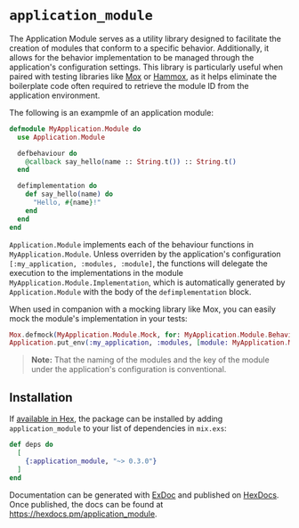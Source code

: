 # `application_module`

The Application Module serves as a utility library designed to facilitate the creation of modules that conform to a specific behavior. Additionally, it allows for the behavior implementation to be managed through the application's configuration settings. This library is particularly useful when paired with testing libraries like [Mox](https://github.com/dashbitco/mox) or [Hammox](https://github.com/msz/hammox), as it helps eliminate the boilerplate code often required to retrieve the module ID from the application environment.

The following is an exampmle of an application module:

```elixir
defmodule MyApplication.Module do
  use Application.Module

  defbehaviour do
    @callback say_hello(name :: String.t()) :: String.t()
  end

  defimplementation do
    def say_hello(name) do
      "Hello, #{name}!"
    end
  end
end
```

`Application.Module` implements each of the behaviour functions in `MyApplication.Module`. Unless overriden by the application's configuration `[:my_application, :modules, :module]`, the functions will delegate the execution to the implementations in the module `MyApplication.Module.Implementation`, which is automatically generated by `Application.Module` with the body of the `defimplementation` block.

When used in companion with a mocking library like Mox, you can easily mock the module's implementation in your tests:

```elixir
Mox.defmock(MyApplication.Module.Mock, for: MyApplication.Module.Behaviour)
Application.put_env(:my_application, :modules, [module: MyApplication.Module.Mock])
```

> **Note:** That the naming of the modules and the key of the module under the application's configuration is conventional. 

## Installation

If [available in Hex](https://hex.pm/docs/publish), the package can be installed
by adding `application_module` to your list of dependencies in `mix.exs`:

```elixir
def deps do
  [
    {:application_module, "~> 0.3.0"}
  ]
end
```

Documentation can be generated with [ExDoc](https://github.com/elixir-lang/ex_doc)
and published on [HexDocs](https://hexdocs.pm). Once published, the docs can
be found at <https://hexdocs.pm/application_module>.

